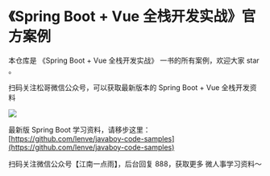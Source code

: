# 《Spring Boot + Vue 全栈开发实战》官方案例

本仓库是 《Spring Boot + Vue 全栈开发实战》 一书的所有案例，欢迎大家 star 。

扫码关注松哥微信公众号，可以获取最新版本的 Spring Boot + Vue 全栈开发资料

![](http://www.javaboy.org/images/sb/javaboy.jpg)

最新版 Spring Boot 学习资料，请移步这里：[https://github.com/lenve/javaboy-code-samples](https://github.com/lenve/javaboy-code-samples)

扫码关注微信公众号【江南一点雨】，后台回复 888，获取更多 微人事学习资料～